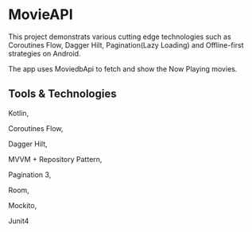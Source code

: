 # MovieAPI

This project demonstrats various cutting edge technologies such as Coroutines Flow, Dagger Hilt, Pagination(Lazy Loading) and Offline-first strategies on Android.

The app uses MoviedbApi to fetch and show the Now Playing movies.

## Tools & Technologies

Kotlin,

Coroutines Flow,

Dagger Hilt,

MVVM + Repository Pattern,

Pagination 3,

Room,

Mockito,

Junit4
